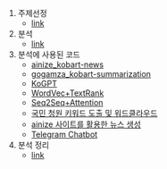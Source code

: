 1. 주제선정
    - [link](https://juwon2021.tistory.com/372)
2. 분석
    - [link](https://juwon2021.tistory.com/373)
3. 분석에 사용된 코드
    - [ainize_kobart-news](https://juwon2021.tistory.com/390)
    - [gogamza_kobart-summarization](https://juwon2021.tistory.com/391)
    - [KoGPT](https://juwon2021.tistory.com/392)
    - [WordVec+TextRank](https://juwon2021.tistory.com/393)
    - [Seq2Seq+Attention](https://juwon2021.tistory.com/394)
    - [국민 청원 키워드 도출 및 워드클라우드](https://juwon2021.tistory.com/395)
    - [ainize 사이트를 활용한 뉴스 생성](https://juwon2021.tistory.com/396)
    - [Telegram Chatbot](https://juwon2021.tistory.com/402)
4. 분석 정리
    - [link](https://juwon2021.tistory.com/401)